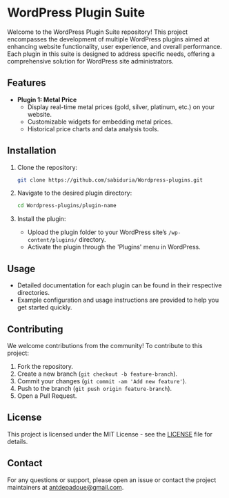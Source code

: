 # WordPress Plugin Suite

Welcome to the WordPress Plugin Suite repository! This project encompasses the development of multiple WordPress plugins aimed at enhancing website functionality, user experience, and overall performance. Each plugin in this suite is designed to address specific needs, offering a comprehensive solution for WordPress site administrators.

## Features

- **Plugin 1: Metal Price**
  - Display real-time metal prices (gold, silver, platinum, etc.) on your website.
  - Customizable widgets for embedding metal prices.
  - Historical price charts and data analysis tools.

## Installation

1. Clone the repository:
   ```bash
   git clone https://github.com/sabiduria/Wordpress-plugins.git
   ```

2. Navigate to the desired plugin directory:
   ```bash
   cd Wordpress-plugins/plugin-name
   ```

3. Install the plugin:
   - Upload the plugin folder to your WordPress site’s `/wp-content/plugins/` directory.
   - Activate the plugin through the 'Plugins' menu in WordPress.

## Usage

- Detailed documentation for each plugin can be found in their respective directories.
- Example configuration and usage instructions are provided to help you get started quickly.

## Contributing

We welcome contributions from the community! To contribute to this project:

1. Fork the repository.
2. Create a new branch (`git checkout -b feature-branch`).
3. Commit your changes (`git commit -am 'Add new feature'`).
4. Push to the branch (`git push origin feature-branch`).
5. Open a Pull Request.

## License

This project is licensed under the MIT License - see the [LICENSE](LICENSE) file for details.

## Contact

For any questions or support, please open an issue or contact the project maintainers at [antdepadoue@gmail.com](mailto:antdepadoue@gmail.com).
